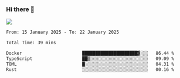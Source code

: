 ### Hi there 👋️

![](https://komarev.com/ghpvc/?username=Loner1024)

<!--START_SECTION:waka-->

```txt
From: 15 January 2025 - To: 22 January 2025

Total Time: 39 mins

Docker                       █████████████████████▓░░░   86.44 %
TypeScript                   ██▒░░░░░░░░░░░░░░░░░░░░░░   09.09 %
TOML                         █░░░░░░░░░░░░░░░░░░░░░░░░   04.31 %
Rust                         ░░░░░░░░░░░░░░░░░░░░░░░░░   00.16 %
```

<!--END_SECTION:waka-->



